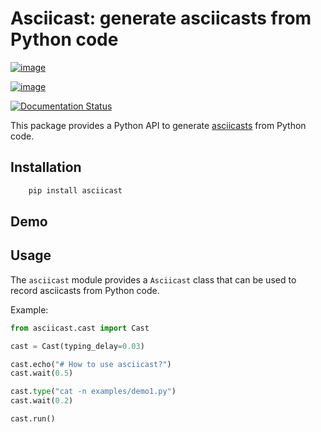 # Asciicast: generate asciicasts from Python code

[![image](https://img.shields.io/pypi/v/asciicast.svg)](https://pypi.python.org/pypi/asciicast)

[![image](https://img.shields.io/travis/sfermigier/asciicast.svg)](https://travis-ci.com/sfermigier/asciicast)

[![Documentation Status](https://readthedocs.org/projects/asciicast/badge/?version=latest)](https://asciicast.readthedocs.io/en/latest/?version=latest)

This package provides a Python API to generate
[asciicasts](https://asciinema.org/docs/asciicast-v2) from Python code.

## Installation

```bash
    pip install asciicast
```

## Demo

<script src="https://asciinema.org/a/wlIj0hTLZVWnjGdIsiB730KT2.js" id="asciicast-wlIj0hTLZVWnjGdIsiB730KT2" async="true"></script>

## Usage

The `asciicast` module provides a `Asciicast` class that can be used to record
asciicasts from Python code.

Example:

```python
from asciicast.cast import Cast

cast = Cast(typing_delay=0.03)

cast.echo("# How to use asciicast?")
cast.wait(0.5)

cast.type("cat -n examples/demo1.py")
cast.wait(0.2)

cast.run()
```
